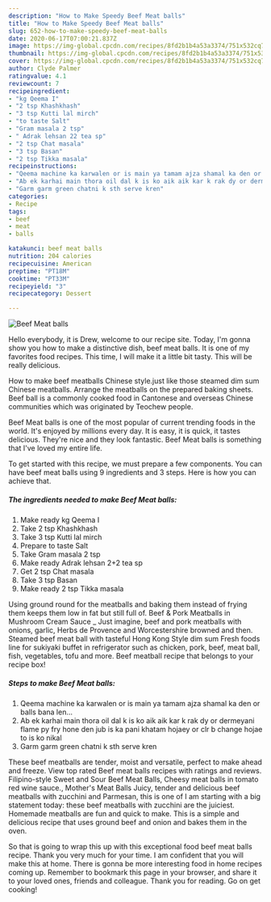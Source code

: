 ```yaml
---
description: "How to Make Speedy Beef Meat balls"
title: "How to Make Speedy Beef Meat balls"
slug: 652-how-to-make-speedy-beef-meat-balls
date: 2020-06-17T07:00:21.837Z
image: https://img-global.cpcdn.com/recipes/8fd2b1b4a53a3374/751x532cq70/beef-meat-balls-recipe-main-photo.jpg
thumbnail: https://img-global.cpcdn.com/recipes/8fd2b1b4a53a3374/751x532cq70/beef-meat-balls-recipe-main-photo.jpg
cover: https://img-global.cpcdn.com/recipes/8fd2b1b4a53a3374/751x532cq70/beef-meat-balls-recipe-main-photo.jpg
author: Clyde Palmer
ratingvalue: 4.1
reviewcount: 7
recipeingredient:
- "kg Qeema I"
- "2 tsp Khashkhash"
- "3 tsp Kutti lal mirch"
- "to taste Salt"
- "Gram masala 2 tsp"
- " Adrak lehsan 22 tea sp"
- "2 tsp Chat masala"
- "3 tsp Basan"
- "2 tsp Tikka masala"
recipeinstructions:
- "Qeema machine ka karwalen or is main ya tamam ajza shamal ka den or balls bana len..."
- "Ab ek karhai main thora oil dal k is ko aik aik kar k rak dy or dermeyani flame py fry hone den jub is ka pani khatam hojaey or clr b change hojae to is ko nikal"
- "Garm garm green chatni k sth serve kren"
categories:
- Recipe
tags:
- beef
- meat
- balls

katakunci: beef meat balls 
nutrition: 204 calories
recipecuisine: American
preptime: "PT18M"
cooktime: "PT33M"
recipeyield: "3"
recipecategory: Dessert

---
```



![Beef Meat balls](https://img-global.cpcdn.com/recipes/8fd2b1b4a53a3374/751x532cq70/beef-meat-balls-recipe-main-photo.jpg)

Hello everybody, it is Drew, welcome to our recipe site. Today, I'm gonna show you how to make a distinctive dish, beef meat balls. It is one of my favorites food recipes. This time, I will make it a little bit tasty. This will be really delicious.

How to make beef meatballs Chinese style.just like those steamed dim sum Chinese meatballs. Arrange the meatballs on the prepared baking sheets. Beef ball is a commonly cooked food in Cantonese and overseas Chinese communities which was originated by Teochew people.

Beef Meat balls is one of the most popular of current trending foods in the world. It's enjoyed by millions every day. It is easy, it is quick, it tastes delicious. They're nice and they look fantastic. Beef Meat balls is something that I've loved my entire life.


To get started with this recipe, we must prepare a few components. You can have beef meat balls using 9 ingredients and 3 steps. Here is how you can achieve that.

<!--inarticleads1-->

##### The ingredients needed to make Beef Meat balls:

1. Make ready kg Qeema I
1. Take 2 tsp Khashkhash
1. Take 3 tsp Kutti lal mirch
1. Prepare to taste Salt
1. Take Gram masala 2 tsp
1. Make ready  Adrak lehsan 2+2 tea sp
1. Get 2 tsp Chat masala
1. Take 3 tsp Basan
1. Make ready 2 tsp Tikka masala


Using ground round for the meatballs and baking them instead of frying them keeps them low in fat but still full of. Beef &amp; Pork Meatballs in Mushroom Cream Sauce _ Just imagine, beef and pork meatballs with onions, garlic, Herbs de Provence and Worcestershire browned and then. Steamed beef meat ball with tasteful Hong Kong Style dim sum Fresh foods line for sukiyaki buffet in refrigerator such as chicken, pork, beef, meat ball, fish, vegetables, tofu and more. Beef meatball recipe that belongs to your recipe box! 

<!--inarticleads2-->

##### Steps to make Beef Meat balls:

1. Qeema machine ka karwalen or is main ya tamam ajza shamal ka den or balls bana len...
1. Ab ek karhai main thora oil dal k is ko aik aik kar k rak dy or dermeyani flame py fry hone den jub is ka pani khatam hojaey or clr b change hojae to is ko nikal
1. Garm garm green chatni k sth serve kren


These beef meatballs are tender, moist and versatile, perfect to make ahead and freeze. View top rated Beef meat balls recipes with ratings and reviews. Filipino-style Sweet and Sour Beef Meat Balls, Cheesy meat balls in tomato red wine sauce., Mother&#39;s Meat Balls Juicy, tender and delicious beef meatballs with zucchini and Parmesan, this is one of I am starting with a big statement today: these beef meatballs with zucchini are the juiciest. Homemade meatballs are fun and quick to make. This is a simple and delicious recipe that uses ground beef and onion and bakes them in the oven. 

So that is going to wrap this up with this exceptional food beef meat balls recipe. Thank you very much for your time. I am confident that you will make this at home. There is gonna be more interesting food in home recipes coming up. Remember to bookmark this page in your browser, and share it to your loved ones, friends and colleague. Thank you for reading. Go on get cooking!
